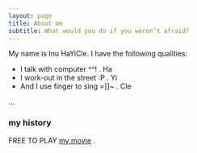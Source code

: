 ```yaml
---
layout: page
title: About me
subtitle: What would you do if you weren’t afraid?
---
```


My name is Inu HaYiCle. I have the following qualities:

- I talk with computer ^^! . Ha
- I work-out in the street :P . Yi 
- And I use finger to sing =]]~ . Cle

... 

### my history

FREE TO PLAY [my movie](https://www.youtube.com/watch?v=7on9ssVCJPY) .
